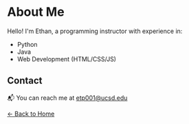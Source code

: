 # About Me

Hello! I'm Ethan, a programming instructor with experience in:

- Python 
- Java 
- Web Development (HTML/CSS/JS) 

## Contact

📬 You can reach me at etp001@ucsd.edu

[← Back to Home](README.md)
